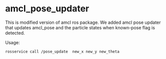 # amcl_pose_updater
This is modified version of amcl ros package. 
We added amcl pose updater that updates amcl_pose and the particle states when known-pose flag is detected.

Usage:
```
rosservice call /pose_update  new_x new_y new_theta
```
